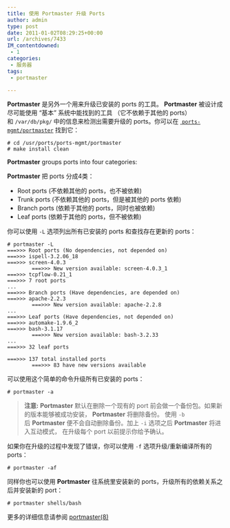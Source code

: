 ```yaml
---
title: 使用 Portmaster 升级 Ports
author: admin
type: post
date: 2011-01-02T08:29:25+00:00
url: /archives/7433
IM_contentdowned:
 - 1
categories:
 - 服务器
tags:
 - portmaster

---
```

**Portmaster** 是另外一个用来升级已安装的 ports 的工具。 **Portmaster** 被设计成尽可能使用 “基本” 系统中能找到的工具 （它不依赖于其他的 ports） 和 `/var/db/pkg/` 中的信息来检测出需要升级的 ports。你可以在 [ `ports-mgmt/portmaster`][1] 找到它：

```
# cd /usr/ports/ports-mgmt/portmaster
# make install clean
```

**Portmaster** groups ports into four categories:

**Portmaster** 把 ports 分成4类：

 * Root ports (不依赖其他的 ports，也不被依赖)
 * Trunk ports (不依赖其他的 ports，但是被其他的 ports 依赖)
 * Branch ports (依赖于其他的 ports，同时也被依赖)
 * Leaf ports (依赖于其他的 ports，但不被依赖)

你可以使用 `-L` 选项列出所有已安装的 ports 和查找存在更新的 ports：

```
# portmaster -L
===>>> Root ports (No dependencies, not depended on)
===>>> ispell-3.2.06_18
===>>> screen-4.0.3
        ===>>> New version available: screen-4.0.3_1
===>>> tcpflow-0.21_1
===>>> 7 root ports
...
===>>> Branch ports (Have dependencies, are depended on)
===>>> apache-2.2.3
        ===>>> New version available: apache-2.2.8
...
===>>> Leaf ports (Have dependencies, not depended on)
===>>> automake-1.9.6_2
===>>> bash-3.1.17
        ===>>> New version available: bash-3.2.33
...
===>>> 32 leaf ports

===>>> 137 total installed ports
        ===>>> 83 have new versions available
```

可以使用这个简单的命令升级所有已安装的 ports：

```
# portmaster -a
```

> **注意:** **Portmaster** 默认在删除一个现有的 port 前会做一个备份包。如果新的版本能够被成功安装， **Portmaster** 将删除备份。 使用 `-b` 后 **Portmaster** 便不会自动删除备份。加上 `-i` 选项之后 **Portmaster** 将进入互动模式， 在升级每个 port 以前提示你给予确认。

如果你在升级的过程中发现了错误，你可以使用 `-f` 选项升级/重新编译所有的 ports：

```
# portmaster -af
```

同样你也可以使用 **Portmaster** 往系统里安装新的 ports，升级所有的依赖关系之后并安装新的 port：

```
# portmaster shells/bash
```

更多的详细信息请参阅 [portmaster(8)][2]

 [1]: http://www.freebsd.org/cgi/url.cgi?ports/ports-mgmt/portmaster/pkg-descr
 [2]: http://www.freebsd.org/cgi/man.cgi?query=portmaster&sektion=8&manpath=FreeBSD+7.0-RELEASE+and+Ports
